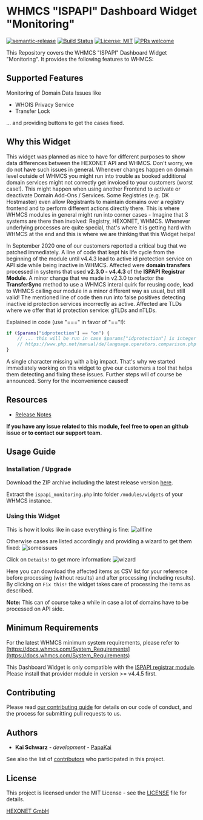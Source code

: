 # WHMCS "ISPAPI" Dashboard Widget "Monitoring" #

[![semantic-release](https://img.shields.io/badge/%20%20%F0%9F%93%A6%F0%9F%9A%80-semantic--release-e10079.svg)](https://github.com/semantic-release/semantic-release)
[![Build Status](https://travis-ci.com/hexonet/whmcs-ispapi-widget-monitoring.svg?branch=master)](https://travis-ci.com/hexonet/whmcs-ispapi-widget-monitoring)
[![License: MIT](https://img.shields.io/badge/License-MIT-blue.svg)](https://opensource.org/licenses/MIT)
[![PRs welcome](https://img.shields.io/badge/PRs-welcome-brightgreen.svg)](https://github.com/hexonet/whmcs-ispapi-widget-monitoring/blob/master/CONTRIBUTING.md)

This Repository covers the WHMCS "ISPAPI" Dashboard Widget "Monitoring". It provides the following features to WHMCS:

## Supported Features ##

Monitoring of Domain Data Issues like

* WHOIS Privacy Service
* Transfer Lock

... and providing buttons to get the cases fixed.

## Why this Widget ##

This widget was planned as nice to have for different purposes to show data differences between the HEXONET API and WHMCS. Don't worry, we do not have such issues in general. Whenever changes happen on domain level outside of WHMCS you might run into trouble as booked additional domain services might not correctly get invoiced to your customers (worst case!). This might happen when using another Frontend to activate or deactivate Domain Add-Ons / Services. Some Registries (e.g. DK Hostmaster) even allow Registrants to maintain domains over a registry frontend and to perform different actions directly there. This is where WHMCS modules in general might run into corner cases - Imagine that 3 systems are there then involved: Registry, HEXONET, WHMCS. Whenever underlying processes are quite special, that's where it is getting hard with WHMCS at the end and this is where we are thinking that this Widget helps!

In September 2020 one of our customers reported a critical bug that we patched immediately. A line of code that kept his life cycle from the beginning of the module until v4.4.3 lead to active id protection service on API side while being inactive in WHMCS. Affected were **domain transfers** processed in systems that used **v2.3.0 - v4.4.3** of the **ISPAPI Registrar Module**.
A minor change that we made in v2.3.0 to refactor the **TransferSync** method to use a WHMCS interal quirk for reusing code, lead to WHMCS calling our module in a minor different way as usual, but still valid! The mentioned line of code then run into false positives detecting inactive id protection services incorrectly as active. Affected are TLDs where we offer that id protection service: gTLDs and nTLDs.

Explained in code (use "===" in favor of "=="!):

```php
if ($params["idprotection"] == "on") {
    // ... this will be run in case $params["idprotection"] is integer 0!
    // https://www.php.net/manual/de/language.operators.comparison.php
}
```

A single character missing with a big impact. That's why we started immediately working on this widget to give our customers a tool that helps them detecting and fixing these issues. Further steps will of course be announced. Sorry for the inconvenience caused!

## Resources ##

* [Release Notes](https://github.com/hexonet/whmcs-ispapi-widget-monitoring/releases)

**If you have any issue related to this module, feel free to open an github issue or to contact our support team.**

## Usage Guide ##

### Installation / Upgrade ###

Download the ZIP archive including the latest release version [here](https://github.com/hexonet/whmcs-ispapi-widget-monitoring/raw/master/whmcs-ispapi-widget-monitoring-latest.zip).

Extract the `ispapi_monitoring.php` into folder `/modules/widgets` of your WHMCS instance.

### Using this Widget ###

This is how it looks like in case everything is fine:
![allfine](https://user-images.githubusercontent.com/229425/94283804-c45bb600-ff51-11ea-9097-89e2067cd147.png)

Otherwise cases are listed accordingly and providing a wizard to get them fixed:
![someissues](https://user-images.githubusercontent.com/229425/94419760-7d550700-0183-11eb-88d6-a8eab5e38f94.png)

Click on `Details!` to get more information:
![wizard](https://user-images.githubusercontent.com/229425/94419868-9cec2f80-0183-11eb-8628-c6bcbde83588.png)

Here you can download the affected items as CSV list for your reference before processing (without results) and after processing (including results). By clicking on `Fix this!` the widget takes care of processing the items as described.

**Note:** This can of course take a while in case a lot of domains have to be processed on API side.

## Minimum Requirements ##

For the latest WHMCS minimum system requirements, please refer to
[https://docs.whmcs.com/System_Requirements](https://docs.whmcs.com/System_Requirements)

This Dashboard Widget is only compatible with the [ISPAPI registrar module](https://github.com/hexonet/whmcs-ispapi-registrar). Please install that provider module in version >= v4.4.5 first.

## Contributing ##

Please read [our contributing guide](https://github.com/hexonet/whmcs-ispapi-widget-monitoring/blob/master/CONTRIBUTING.md) for details on our code of conduct, and the process for submitting pull requests to us.

## Authors ##

* **Kai Schwarz** - *development* - [PapaKai](https://github.com/papakai)

See also the list of [contributors](https://github.com/hexonet/whmcs-ispapi-widget-monitoring/graphs/contributors) who participated in this project.

## License ##

This project is licensed under the MIT License - see the [LICENSE](https://github.com/hexonet/whmcs-ispapi-widget-monitoring/blob/master/LICENSE) file for details.

[HEXONET GmbH](https://hexonet.net)
